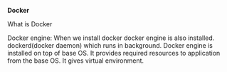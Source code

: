 **Docker**

What is Docker

Docker engine: When we install docker docker engine is also installed. dockerd(docker daemon) which runs in background. Docker engine is installed on top of base OS. It provides required resources to application from the base OS. It gives virtual environment.

